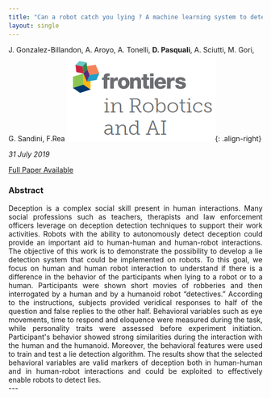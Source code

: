 ```yaml
---
title: "Can a robot catch you lying ? A machine learning system to detect lies during interactions"
layout: single
---
```


J. Gonzalez-Billandon, A. Aroyo, A. Tonelli, **D. Pasquali**, A. Sciutti, M. Gori, G. Sandini, F.Rea ![image-right](/assets/images/frontiers.png){: .align-right}


*31 July 2019*

[Full Paper Available](https://www.frontiersin.org/articles/10.3389/frobt.2019.00064/full)

### Abstract
<div style="text-align: justify">
Deception is a complex social skill present in human interactions. Many social professions such as teachers, therapists and law enforcement officers leverage on deception detection techniques to support their work activities. Robots with the ability to autonomously detect deception could provide an important aid to human-human and human-robot interactions. The objective of this work is to demonstrate the possibility to develop a lie detection system that could be implemented on robots. To this goal, we focus on human and human robot interaction to understand if there is a difference in the behavior of the participants when lying to a robot or to a human. Participants were shown short movies of robberies and then interrogated by a human and by a humanoid robot “detectives.” According to the instructions, subjects provided veridical responses to half of the question and false replies to the other half. Behavioral variables such as eye movements, time to respond and eloquence were measured during the task, while personality traits were assessed before experiment initiation. Participant's behavior showed strong similarities during the interaction with the human and the humanoid. Moreover, the behavioral features were used to train and test a lie detection algorithm. The results show that the selected behavioral variables are valid markers of deception both in human-human and in human-robot interactions and could be exploited to effectively enable robots to detect lies.
</div>
---